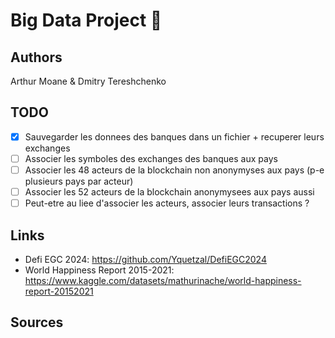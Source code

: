 # Big Data Project 💾

## Authors

 Arthur Moane & Dmitry Tereshchenko

## TODO

- [x] Sauvegarder les donnees des banques dans un fichier + recuperer leurs exchanges
- [ ] Associer les symboles des exchanges des banques aux pays
- [ ] Associer les 48 acteurs de la blockchain non anonymyses aux pays (p-e plusieurs pays par acteur)
- [ ] Associer les 52 acteurs de la blockchain anonymysees aux pays aussi
- [ ] Peut-etre au liee d'associer les acteurs, associer leurs transactions ?

## Links

- Defi EGC 2024: https://github.com/Yquetzal/DefiEGC2024
- World Happiness Report 2015-2021: https://www.kaggle.com/datasets/mathurinache/world-happiness-report-20152021

## Sources

